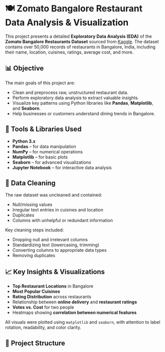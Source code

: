# 🍽️ Zomato Bangalore Restaurant Data Analysis & Visualization

This project presents a detailed **Exploratory Data Analysis (EDA)** of the **Zomato Bangalore Restaurants Dataset** sourced from [Kaggle](https://www.kaggle.com/datasets/himanshupoddar/zomato-bangalore-restaurants). The dataset contains over 50,000 records of restaurants in Bangalore, India, including their name, location, cuisines, ratings, average cost, and more.

## 📊 Objective

The main goals of this project are:
- Clean and preprocess raw, unstructured restaurant data.
- Perform exploratory data analysis to extract valuable insights.
- Visualize key patterns using Python libraries like **Pandas**, **Matplotlib**, and **Seaborn**.
- Help businesses or customers understand dining trends in Bangalore.

## 🧰 Tools & Libraries Used

- **Python 3.x**
- **Pandas** – for data manipulation
- **NumPy** – for numerical operations
- **Matplotlib** – for basic plots
- **Seaborn** – for advanced visualizations
- **Jupyter Notebook** – for interactive data analysis

## 🧹 Data Cleaning

The raw dataset was uncleaned and contained:
- Null/missing values
- Irregular text entries in cuisines and location
- Duplicates
- Columns with unhelpful or redundant information

Key cleaning steps included:
- Dropping null and irrelevant columns
- Standardizing text (lowercasing, trimming)
- Converting columns to appropriate data types
- Removing duplicates

## 📈 Key Insights & Visualizations

- **Top Restaurant Locations** in Bangalore
- **Most Popular Cuisines**
- **Rating Distribution** across restaurants
- Relationship between **online delivery** and **restaurant ratings**
- **Votes vs. Cost** for two people
- Heatmaps showing **correlation between numerical features**

All visuals were plotted using `matplotlib` and `seaborn`, with attention to label rotation, readability, and color clarity.

## 📁 Project Structure

